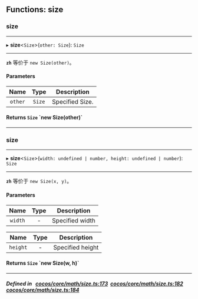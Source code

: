 ## Functions: size

### size


___
▸ **size**<`Size`\>(`other: Size`): `Size`
___



**`zh`** 等价于 `new Size(other)`。



#### Parameters

| Name | Type | Description |
| :------: | :------: | :------: |
| `other` | `Size` | Specified Size.  |


#### Returns `Size` &#x60;new Size(other)&#x60;

___

### size


___
▸ **size**<`Size`\>(`width: undefined | number, height: undefined | number`): `Size`
___



**`zh`** 等价于 `new Size(x, y)`。



#### Parameters

| Name | Type | Description |
| :------: | :------: | :------: |
| `width` | - | Specified width  |

| Name | Type | Description |
| :------: | :------: | :------: |
| `height` | - | Specified height  |


#### Returns `Size` &#x60;new Size(w, h)&#x60;

___


##### Defined in &nbsp;   [cocos/core/math/size.ts:173](https://github.com/cocos-creator/engine/blob/c7bf6b8a9/cocos/core/math/size.ts#L173)&nbsp;   [cocos/core/math/size.ts:182](https://github.com/cocos-creator/engine/blob/c7bf6b8a9/cocos/core/math/size.ts#L182)&nbsp;   [cocos/core/math/size.ts:184](https://github.com/cocos-creator/engine/blob/c7bf6b8a9/cocos/core/math/size.ts#L184)&nbsp;
